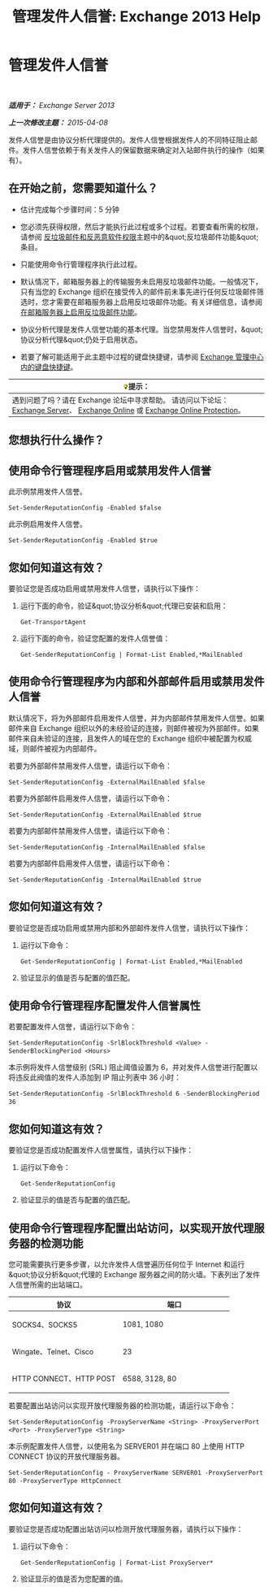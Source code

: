 ﻿---
title: '管理发件人信誉: Exchange 2013 Help'
TOCTitle: 管理发件人信誉
ms:assetid: f2716bd9-e3ac-46d9-9264-4e3dabfa0f38
ms:mtpsurl: https://technet.microsoft.com/zh-cn/library/Bb125186(v=EXCHG.150)
ms:contentKeyID: 50491927
ms.date: 05/21/2018
mtps_version: v=EXCHG.150
ms.translationtype: MT
---

# 管理发件人信誉

 

_**适用于：** Exchange Server 2013_

_**上一次修改主题：** 2015-04-08_

发件人信誉是由协议分析代理提供的。发件人信誉根据发件人的不同特征阻止邮件。发件人信誉依赖于有关发件人的保留数据来确定对入站邮件执行的操作（如果有）。

## 在开始之前，您需要知道什么？

  - 估计完成每个步骤时间：5 分钟

  - 您必须先获得权限，然后才能执行此过程或多个过程。若要查看所需的权限，请参阅 [反垃圾邮件和反恶意软件权限](anti-spam-and-anti-malware-permissions-exchange-2013-help.md)主题中的\&quot;反垃圾邮件功能\&quot;条目。

  - 只能使用命令行管理程序执行此过程。

  - 默认情况下，邮箱服务器上的传输服务未启用反垃圾邮件功能。一般情况下，只有当您的 Exchange 组织在接受传入的邮件前未事先进行任何反垃圾邮件筛选时，您才需要在邮箱服务器上启用反垃圾邮件功能。有关详细信息，请参阅[在邮箱服务器上启用反垃圾邮件功能](enable-anti-spam-functionality-on-mailbox-servers-exchange-2013-help.md)。

  - 协议分析代理是发件人信誉功能的基本代理。当您禁用发件人信誉时，\&quot;协议分析代理\&quot;仍处于启用状态。

  - 若要了解可能适用于此主题中过程的键盘快捷键，请参阅 [Exchange 管理中心内的键盘快捷键](keyboard-shortcuts-in-the-exchange-admin-center-exchange-online-protection-help.md)。

<table>
<thead>
<tr class="header">
<th><img src="images/Bb124558.tip(EXCHG.150).gif" title="提示" alt="提示" />提示：</th>
</tr>
</thead>
<tbody>
<tr class="odd">
<td>遇到问题了吗？请在 Exchange 论坛中寻求帮助。 请访问以下论坛：<a href="https://go.microsoft.com/fwlink/p/?linkid=60612">Exchange Server</a>、 <a href="https://go.microsoft.com/fwlink/p/?linkid=267542">Exchange Online</a> 或 <a href="https://go.microsoft.com/fwlink/p/?linkid=285351">Exchange Online Protection</a>。</td>
</tr>
</tbody>
</table>


## 您想执行什么操作？

## 使用命令行管理程序启用或禁用发件人信誉

此示例禁用发件人信誉。

    Set-SenderReputationConfig -Enabled $false

此示例启用发件人信誉。

    Set-SenderReputationConfig -Enabled $true

## 您如何知道这有效？

要验证您是否成功启用或禁用发件人信誉，请执行以下操作：

1.  运行下面的命令，验证\&quot;协议分析\&quot;代理已安装和启用：
    
        Get-TransportAgent

2.  运行下面的命令，验证您配置的发件人信誉值：
    
        Get-SenderReputationConfig | Format-List Enabled,*MailEnabled

## 使用命令行管理程序为内部和外部邮件启用或禁用发件人信誉

默认情况下，将为外部邮件启用发件人信誉，并为内部邮件禁用发件人信誉。如果邮件来自 Exchange 组织以外的未经验证的连接，则邮件被视为外部邮件。如果邮件来自未验证的连接，且发件人的域在您的 Exchange 组织中被配置为权威域，则邮件被视为内部邮件。

若要为外部邮件禁用发件人信誉，请运行以下命令：

    Set-SenderReputationConfig -ExternalMailEnabled $false

若要为外部邮件启用发件人信誉，请运行以下命令：

    Set-SenderReputationConfig -ExternalMailEnabled $true

若要为内部邮件禁用发件人信誉，请运行以下命令：

    Set-SenderReputationConfig -InternalMailEnabled $false

若要为内部邮件启用发件人信誉，请运行以下命令：

    Set-SenderReputationConfig -InternalMailEnabled $true

## 您如何知道这有效？

要验证您是否成功启用或禁用内部和外部邮件发件人信誉，请执行以下操作：

1.  运行以下命令：
    
        Get-SenderReputationConfig | Format-List Enabled,*MailEnabled

2.  验证显示的值是否与配置的值匹配。

## 使用命令行管理程序配置发件人信誉属性

若要配置发件人信誉，请运行以下命令：

    Set-SenderReputationConfig -SrlBlockThreshold <Value> -SenderBlockingPeriod <Hours>

本示例将发件人信誉级别 (SRL) 阻止阈值设置为 6，并对发件人信誉进行配置以将违反此阀值的发件人添加到 IP 阻止列表中 36 小时：

    Set-SenderReputationConfig -SrlBlockThreshold 6 -SenderBlockingPeriod 36

## 您如何知道这有效？

要验证您是否成功配置发件人信誉属性，请执行以下操作：

1.  运行以下命令：
    
        Get-SenderReputationConfig

2.  验证显示的值是否与配置的值匹配。

## 使用命令行管理程序配置出站访问，以实现开放代理服务器的检测功能

您可能需要执行更多步骤，以允许发件人信誉遍历任何位于 Internet 和运行\&quot;协议分析\&quot;代理的 Exchange 服务器之间的防火墙。下表列出了发件人信誉所需的出站端口。


<table>
<colgroup>
<col style="width: 50%" />
<col style="width: 50%" />
</colgroup>
<thead>
<tr class="header">
<th>协议</th>
<th>端口</th>
</tr>
</thead>
<tbody>
<tr class="odd">
<td><p>SOCKS4、SOCKS5</p></td>
<td><p>1081, 1080</p></td>
</tr>
<tr class="even">
<td><p>Wingate、Telnet、Cisco</p></td>
<td><p>23</p></td>
</tr>
<tr class="odd">
<td><p>HTTP CONNECT、HTTP POST</p></td>
<td><p>6588, 3128, 80</p></td>
</tr>
</tbody>
</table>


若要配置出站访问以实现开放代理服务器的检测功能，请运行以下命令：

    Set-SenderReputationConfig -ProxyServerName <String> -ProxyServerPort <Port> -ProxyServerType <String>

本示例配置发件人信誉，以使用名为 SERVER01 并在端口 80 上使用 HTTP CONNECT 协议的开放代理服务器。

    Set-SenderReputationConfig - ProxyServerName SERVER01 -ProxyServerPort 80 -ProxyServerType HttpConnect

## 您如何知道这有效？

要验证您是否成功配置出站访问以检测开放代理服务器，请执行以下操作：

1.  运行以下命令：
    
        Get-SenderReputationConfig | Format-List ProxyServer*

2.  验证显示的值是否为您配置的值。


